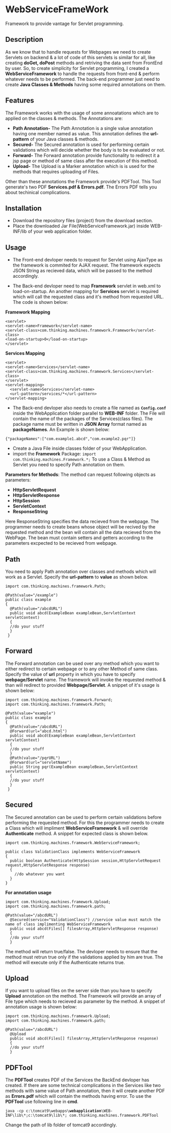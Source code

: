 # WebServiceFrameWork
Framework to provide vantage for Servlet programming.

## Description
As we know that to handle requests for Webpages we need to create Servlets on backend & a lot of code of this servlets is similar for all, like creating **doGet, doPost** methods and retriving the data sent from FrontEnd by user. So, to create simplicity for Servlet programming, I created a **WebServiceFramework** to handle the requests from front-end & perform whatever needs to be performed. The back-end programmer just need to create **Java Classes & Methods** having some required annotations on them.

## Features
The Framework works with the usage of some annoatations which are to applied on the classes & methods. The Annotations are:
* **Path Annotation-** The Path Annotation is a single value annotation having one member named as value. This annotation defines the **url-pattern** of your Java classes & methods.  
* **Secured-** The Secured annotation is used for performing certain validations which will decide whether the body is to be evaluated or not.
* **Forward-** The Forward annotation provide functionality to redirect it a jsp page or method of same class after the execution of this method.
* **Upload-** The Upload is a Marker annotation which is is used for the methods that requires uploading of Files.

Other than these annotations the Framework provide's PDFTool. This Tool generate's two PDF **Services.pdf & Errors.pdf**. The Errors PDF tells you about techinical complications. 

## Installation
* Download the repository files (project) from the download section.
* Place the downloaded Jar File(WebServiceFramework.jar) inside WEB-INF/lib of your web application folder. 

## Usage
* The Front-end devloper needs to request for Servlet using AjaxType as the framework is commited for AJAX request. The framework expects JSON String as recieved data, which will be passed to the method accordingly.

* The Back-end devloper need to map **Framework** servlet in web.xml to load-on-startup. An another mapping for **Services** servlet is required which will call the requested class and it's method from requested URL. The code is shown below:

**Framework Mapping**
```
<servlet>
<servlet-name>Framework</servlet-name>
<servlet-class>com.thinking.machines.framework.Framework</servlet-class>
<load-on-startup>0</load-on-startup>
</servlet>
```
**Services Mapping**
```
<servlet>
<servlet-name>Services</servlet-name>
<servlet-class>com.thinking.machines.framework.Services</servlet-class>
</servlet>
<servlet-mapping>
  <servlet-name>Services</servlet-name>
  <url-pattern>/services/*</url-pattern>
</servlet-mapping>
```

* The Back-end devloper also needs to create a file named as **```Config.conf```** inside the WebApplication folder parallel to **WEB-INF** folder. The File will contain the name of the packages of the Services(class files). The package name must be written in **JSON Array** format named as **packageNames**. An Example is shown below:
```
{"packageNames":["com.example1.abcd","com.example2.pqr"]}
```

* Create a Java File inside classes folder of your WebApplication.
* import the **Framework** Package:
``` import com.thinking.machines.Framework.*; ```
To use a Class & Method as Servlet you need to specify Path annotation on them.

**Parameters for Methods**: The method can request following objects as parameters:
* **HttpServletRequest**
* **HttpServletResponse**
* **HttpSession**
* **ServletContext**
* **ResponseString**

Here ResponseString specifies the data recieved from the webpage. The programmer needs to create beans whose object will be recived by the requested method and the bean will contain all the data recieved from the WebPage. The bean must contain setters and getters according to the parameters excpected to be recieved from webpage.

## Path
You need to apply Path annotation over classes and methods which will work as a Servlet. Specify the **url-pattern** to **value** as shown below.
```
import com.thinking.machines.framework.Path;

@Path(value="/example")
public class example
{
  @Path(value="/abcdURL")
  public void abcd(ExampleBean exampleBean,ServletContext servletContext)
  {
  //do your stuff
  }
 }
```

## Forward
The Forward annotation can be used over any method which you want to either redirect to certain webpage or to any other Method of same class. Specify the value of **url** property in which you have to specify **webpage/Servlet** name. The framework will invoke the requested method & than will redirect to provided **Webpage/Servlet**. A snippet of it's usage is shown below:

```
import com.thinking.machines.framework.Forward;
import com.thinking.machines.framework.Path;

@Path(value="example")
public class example
{
  @Path(value="/abcdURL")
  @Forward(url="abcd.html")
  public void abcd(ExampleBean exampleBean,ServletContext servletContext)
  {
  //do your stuff
  }
  @Path(value="/pqrURL")
  @Forward(url="servletName")
  public String pqr(ExampleBean exampleBean,ServletContext servletContext)
  {
  //do your stuff
  }
 }
```

## Secured
The Secured annotation can be used to perform certain validations before performing the requested method. For this the programmer needs to create a Class which will impliment **WebServiceFramework** & will override **Authenticate** method. A snippet for expected class is 
shown below.

```
import com.thinking.machines.framework.WebServiceFramework;

public class ValidationClass implements WebServiceFramework
{
  public boolean Authenticate(HttpSession session,HttpServletRequest request,HttpServletResponse response)
  {
    //do whatever you want
  }
}

```
**For annotation usage**
```
import com.thinking.machines.framework.Upload;
import com.thinking.machines.framework.path;

@Path(value="/abcdURL")
  @Secured(service="ValidationClass") //service value must match the name of class implimenting WebServiceFramework
  public void abcd(Files[] filesArray,HttpServletResponse response)
  {
  //do your stuff
  }
  ```
  
The method will return true/false. The devloper needs to ensure that the method must retrun true only if the validations applied by him are true. The method will execute only if the Authenticate returns true.

## Upload
If you want to upload files on the server side than you have to specify **Upload** annotation on the method. The Framework will provide an array of File type which needs to recieved as parameter by the method. A snippet of annotation usage is shown below:

```
import com.thinking.machines.framework.Upload;
import com.thinking.machines.framework.path;

@Path(value="/abcdURL")
  @Upload
  public void abcd(Files[] filesArray,HttpServletResponse response)
  {
  //do your stuff
  }
```

## PDFTool
The **PDFTool** creates PDF of the Services the BackEnd devloper has created. If there are some technical complications in the Services
like two methods with same value of Path annotation, then it will create another PDF as **Errors.pdf** which will contain the methods having error. To use the **PDFTool** use following line in **cmd**.

``java -cp c:\tomcat9\webapps\``**``webapplication``**``\WEB-INF\lib\*;c:\tomcat9\lib\*; com.thinking.machines.framework.PDFTool``

Change the path of lib folder of tomcat9 accordingly.

